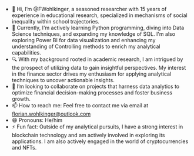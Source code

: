 - 👋 Hi, I’m @FWohlkinger, a seasoned researcher with 15 years of experience in educational research, specialized in mechanisms of social inequality within school trajectories.
- 🌱 Currently, I'm actively learning Python programming, diving into Data Science techniques, and expanding my knowledge of SQL. I'm also exploring Power BI for data visualization and enhancing my understanding of Controlling methods to enrich my analytical capabilities.
- 🔍 With my background rooted in academic research, I am intrigued by the prospect of utilizing data to gain insightful perspectives. My interest in the finance sector drives my enthusiasm for applying analytical techniques to uncover actionable insights.
- 💞️ I’m looking to collaborate on projects that harness data analytics to optimize financial decision-making processes and foster business growth.
- 📫 How to reach me: Feel free to contact me via email at florian.wohlkinger@outlook.com
- 😄 Pronouns: He/him
- ⚡ Fun fact: Outside of my analytical pursuits, I have a strong interest in blockchain technology and am actively involved in exploring its applications. I am also actively engaged in the world of cryptocurrencies and NFTs.
